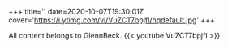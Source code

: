 +++
title=''
date=2020-10-07T19:30:01Z
cover='https://i.ytimg.com/vi/VuZCT7bpjfI/hqdefault.jpg'
+++

All content belongs to GlennBeck.
{{< youtube VuZCT7bpjfI >}}

